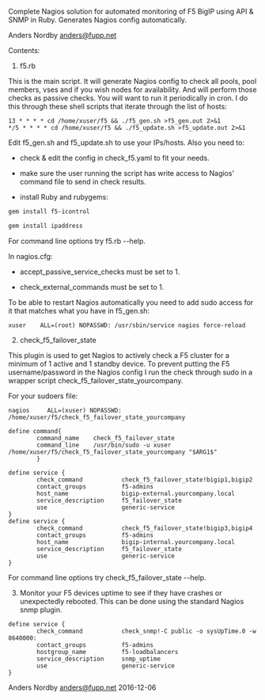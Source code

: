 Complete Nagios solution for automated monitoring of F5 BigIP using API & SNMP
in Ruby. Generates Nagios config automatically.

Anders Nordby <anders@fupp.net>

Contents:

1) f5.rb

This is the main script. It will generate Nagios config to check all pools,
pool members, vses and if you wish nodes for availability. And will perform
those checks as passive checks. You will want to run it periodically in cron. I
do this through these shell scripts that iterate through the list of hosts:

```
13 * * * * cd /home/xuser/f5 && ./f5_gen.sh >f5_gen.out 2>&1
*/5 * * * * cd /home/xuser/f5 && ./f5_update.sh >f5_update.out 2>&1
```

Edit f5_gen.sh and f5_update.sh to use your IPs/hosts. Also you need to:

- check & edit the config in check_f5.yaml to fit your needs.

- make sure the user running the script has write access to Nagios' command
file to send in check results.

- install Ruby and rubygems:

```bash
gem install f5-icontrol

gem install ipaddress
```

For command line options try f5.rb --help.

In nagios.cfg:

- accept_passive_service_checks must be set to 1.

- check_external_commands must be set to 1.

To be able to restart Nagios automatically you need to add sudo access for it
that matches what you have in f5_gen.sh:

```
xuser    ALL=(root) NOPASSWD: /usr/sbin/service nagios force-reload
```

2) check_f5_failover_state

This plugin is used to get Nagios to actively check a F5 cluster for a minimum
of 1 active and 1 standby device. To prevent putting the F5 username/password
in the Nagios config I run the check through sudo in a wrapper script
check_f5_failover_state_yourcompany.

For your sudoers file:

```
nagios     ALL=(xuser) NOPASSWD: /home/xuser/f5/check_f5_failover_state_yourcompany
```

```
define command{
        command_name    check_f5_failover_state
        command_line    /usr/bin/sudo -u xuser /home/xuser/f5/check_f5_failover_state_yourcompany "$ARG1$"
        }

define service {
        check_command           check_f5_failover_state!bigip1,bigip2
        contact_groups          f5-admins
        host_name               bigip-external.yourcompany.local
        service_description     f5_failover_state
        use                     generic-service
}
define service {
        check_command           check_f5_failover_state!bigip3,bigip4
        contact_groups          f5-admins
        host_name               bigip-internal.yourcompany.local
        service_description     f5_failover_state
        use                     generic-service
}
```

For command line options try check_f5_failover_state --help.

3) Monitor your F5 devices uptime to see if they have crashes or unexpectedly
rebooted. This can be done using the standard Nagios snmp plugin.

```
define service {
        check_command           check_snmp!-C public -o sysUpTime.0 -w 8640000:
        contact_groups          f5-admins
        hostgroup_name          f5-loadbalancers
        service_description     snmp_uptime
        use                     generic-service
}
```

Anders Nordby <anders@fupp.net>
2016-12-06
